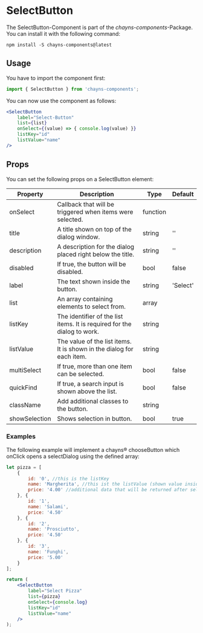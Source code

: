 # SelectButton #

The SelectButton-Component is part of the *chayns-components*-Package. You can install it with the following command:

    npm install -S chayns-components@latest


## Usage ##

You have to import the component first:

```jsx harmony
import { SelectButton } from 'chayns-components';
```

You can now use the component as follows:

```jsx harmony
<SelectButton
    label="Select-Button"
    list={list}
    onSelect={(value) => { console.log(value) }}
    listKey="id"
    listValue="name"
/>
```


## Props ##

You can set the following props on a SelectButton element:

| Property   | Description                                                                                        | Type    | Default |
|------------|-----------------------------------------------------------------------------------------------------|--------|--------------|
| onSelect | Callback that will be triggered when items were selected.                                       | function | |
| title | A title shown on top of the dialog window.                                                          | string   | '' |
| description | A description for the dialog placed right below the title.                                    | string   | '' |
| disabled | If true, the button will be disabled. | bool | false |
| label | The text shown inside the button.                                                                  | string   | 'Select' |
| list | An array containing elements to select from.                                                        | array | |
| listKey | The identifier of the list items. It is required for the dialog to work.                         | string   | |
| listValue | The value of the list items. It is shown in the dialog for each item.                          | string   | |
| multiSelect | If true, more than one item can be selected.                                               | bool  | false |
| quickFind | If true, a search input is shown above the list.                                               | bool  | false |
| className | Add additional classes to the button.                                                          | string   | |
| showSelection | Shows selection in button. | bool | true |

### Examples ###

The following example will implement a chayns® chooseButton which onClick opens a selectDialog using the defined array:
```jsx harmony
let pizza = [
    {
        id: '0', //this is the listKey
        name: 'Margherita', //this ist the listValue (shown value inside the dialog)
        price: '4.00' //additional data that will be returned after selection
    }, {
        id: '1',
        name: 'Salami',
        price: '4.50'
    }, {
        id: '2',
        name: 'Prosciutto',
        price: '4.50'
    }, {
        id: '3',
        name: 'Funghi',
        price: '5.00'
    }
];

return (
    <SelectButton
        label="Select Pizza"
        list={pizza}
        onSelect={console.log}
        listKey="id"
        listValue="name"
    />
);
```

